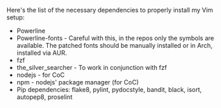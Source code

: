 Here's the list of the necessary dependencies to properly install my Vim setup:

* Powerline
* Powerline-fonts - Careful with this, in the repos only the symbols are available. The patched fonts should be manually installed or in Arch, installed via AUR.
* fzf
* the_silver_searcher - To work in conjunction with fzf
* nodejs - for CoC
* npm - nodejs' package manager (for CoC)
* Pip dependencies: flake8, pylint, pydocstyle, bandit, black, isort, autopep8, proselint
